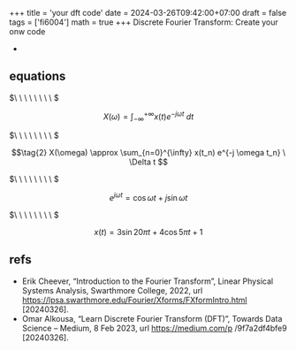 +++
title = 'your dft code'
date = 2024-03-26T09:42:00+07:00
draft = false
tags = ['fi6004']
math = true
+++
Discrete Fourier Transform: Create your onw code
<!--more-->

+ []()


## equations
$\ \ \ \ \ \ \ \ $

$$\tag{1}
X(\omega) = \int_{-\infty}^{+\infty} x(t) e^{-j \omega t} \ dt
$$

$\ \ \ \ \ \ \ \ $

$$\tag{2}
X(\omega) \approx \sum_{n=0}^{\infty} x(t_n) e^{-j \omega t_n} \ \Delta t
$$

$\ \ \ \ \ \ \ \ $

$$\tag{0}
e^{j \omega t} = \cos \omega t + j \sin \omega t
$$

$\ \ \ \ \ \ \ \ $

$$\tag{4}
x(t) = 3 \sin 20\pi t + 4 \cos 5\pi t + 1
$$




## refs
+ Erik Cheever, “Introduction to the Fourier Transform”, Linear Physical Systems Analysis, Swarthmore College, 2022, url https://lpsa.swarthmore.edu/Fourier/Xforms/FXformIntro.html [20240326].
+ Omar Alkousa, “Learn Discrete Fourier Transform (DFT)”, Towards Data Science – Medium, 8 Feb 2023, url https://medium.com/p /9f7a2df4bfe9 [20240326].
